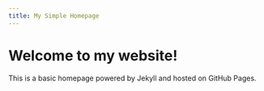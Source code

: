 ```yaml
---
title: My Simple Homepage
---
```


# Welcome to my website!

This is a basic homepage powered by Jekyll and hosted on GitHub Pages.

